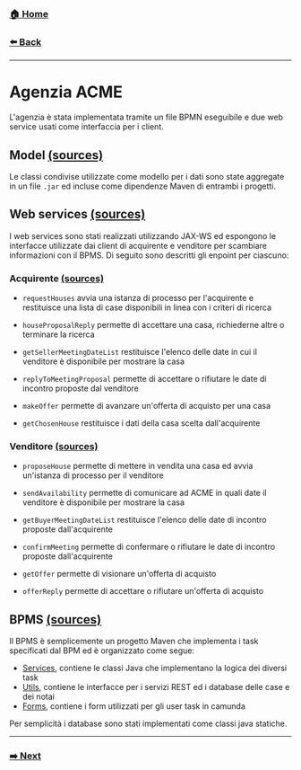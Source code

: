 ### [**🏠 Home**](/README.md)

###  [**⬅️ Back**](external-services.md)
-----
# Agenzia ACME

L'agenzia è stata implementata tramite un file BPMN eseguibile e due web service usati come interfaccia per i client.

## Model [(sources)](https://github.com/loopingdoge/acme-agency/tree/master/src/acme-model)
Le classi condivise utilizzate come modello per i dati sono state aggregate in un file `.jar` ed incluse come dipendenze Maven di entrambi i progetti.


## Web services [(sources)](https://github.com/loopingdoge/acme-agency/blob/master/src/acme-agency-ws)

I web services sono stati realizzati utilizzando JAX-WS ed espongono le interfacce utilizzate dai client di acquirente e venditore per scambiare informazioni con il BPMS. Di seguito sono descritti gli enpoint per ciascuno:

### Acquirente [(sources)](https://github.com/loopingdoge/acme-agency/blob/master/src/acme-agency-ws/src/main/java/org/loopingdoge/acme/BuyerWebService.java)

- `requestHouses`
  avvia una istanza di processo per l'acquirente e restituisce una lista di case disponibili in linea con i criteri di ricerca

- `houseProposalReply`
  permette di accettare una casa, richiederne altre o terminare la ricerca

- `getSellerMeetingDateList`
  restituisce l'elenco delle date in cui il venditore è disponibile per mostrare la casa

- `replyToMeetingProposal`
  permette di accettare o rifiutare le date di incontro proposte dal venditore

- `makeOffer`
  permette di avanzare un'offerta di acquisto per una casa

- `getChosenHouse`
  restituisce i dati della casa scelta dall'acquirente

### Venditore [(sources)](https://github.com/loopingdoge/acme-agency/blob/master/src/acme-agency-ws/src/main/java/org/loopingdoge/acme/SellerWebService.java)
- `proposeHouse`
  permette di mettere in vendita una casa ed avvia un'istanza di processo per il venditore

- `sendAvailability`
  permette di comunicare ad ACME in quali date il venditore è disponibile per mostrare la casa

- `getBuyerMeetingDateList`
  restituisce l'elenco delle date di incontro proposte dall'acquirente

- `confirmMeeting`
  permette di confermare o rifiutare le date di incontro proposte dall'acquirente

- `getOffer`
  permette di visionare un'offerta di acquisto

- `offerReply`
  permette di accettare o rifiutare un'offerta di acquisto


## BPMS [(sources)](https://github.com/loopingdoge/acme-agency/blob/master/src/acme-agency)

Il BPMS è semplicemente un progetto Maven che implementa i task specificati dal BPM ed è organizzato come segue:

- [Services](https://github.com/loopingdoge/acme-agency/tree/master/src/acme-agency/src/main/java/org/loopingdoge/acme/services), contiene le classi Java che implementano la logica dei diversi task
- [Utils](https://github.com/loopingdoge/acme-agency/tree/master/src/acme-agency/src/main/java/org/loopingdoge/acme/utils), contiene le interfacce per i servizi REST ed i database delle case e dei notai
- [Forms](https://github.com/loopingdoge/acme-agency/tree/master/src/acme-agency/src/main/webapp/forms), contiene i form utilizzati per gli user task in camunda



Per semplicità i database sono stati implementati come classi java statiche.

-----
### [**➡️ Next**](clients.md)